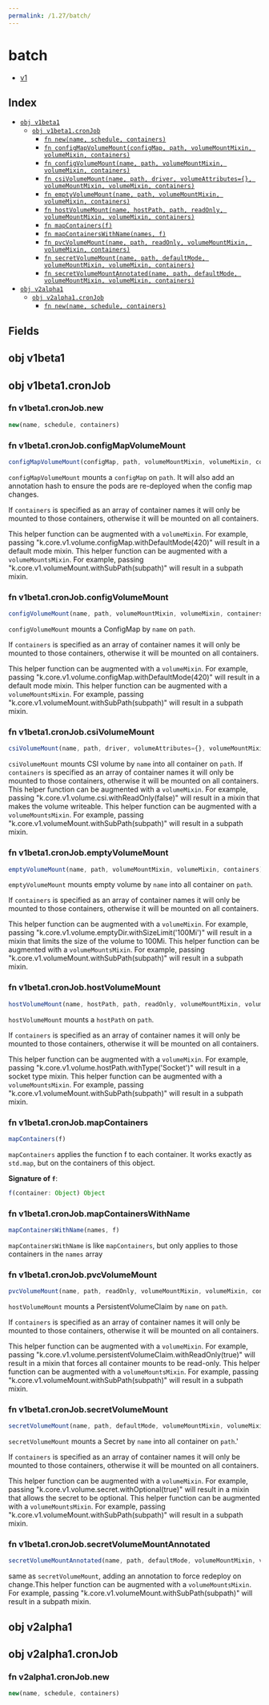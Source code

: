 ```yaml
---
permalink: /1.27/batch/
---
```


# batch



* [v1](v1/index.md)

## Index

* [`obj v1beta1`](#obj-v1beta1)
  * [`obj v1beta1.cronJob`](#obj-v1beta1cronjob)
    * [`fn new(name, schedule, containers)`](#fn-v1beta1cronjobnew)
    * [`fn configMapVolumeMount(configMap, path, volumeMountMixin, volumeMixin, containers)`](#fn-v1beta1cronjobconfigmapvolumemount)
    * [`fn configVolumeMount(name, path, volumeMountMixin, volumeMixin, containers)`](#fn-v1beta1cronjobconfigvolumemount)
    * [`fn csiVolumeMount(name, path, driver, volumeAttributes={}, volumeMountMixin, volumeMixin, containers)`](#fn-v1beta1cronjobcsivolumemount)
    * [`fn emptyVolumeMount(name, path, volumeMountMixin, volumeMixin, containers)`](#fn-v1beta1cronjobemptyvolumemount)
    * [`fn hostVolumeMount(name, hostPath, path, readOnly, volumeMountMixin, volumeMixin, containers)`](#fn-v1beta1cronjobhostvolumemount)
    * [`fn mapContainers(f)`](#fn-v1beta1cronjobmapcontainers)
    * [`fn mapContainersWithName(names, f)`](#fn-v1beta1cronjobmapcontainerswithname)
    * [`fn pvcVolumeMount(name, path, readOnly, volumeMountMixin, volumeMixin, containers)`](#fn-v1beta1cronjobpvcvolumemount)
    * [`fn secretVolumeMount(name, path, defaultMode, volumeMountMixin, volumeMixin, containers)`](#fn-v1beta1cronjobsecretvolumemount)
    * [`fn secretVolumeMountAnnotated(name, path, defaultMode, volumeMountMixin, volumeMixin, containers)`](#fn-v1beta1cronjobsecretvolumemountannotated)
* [`obj v2alpha1`](#obj-v2alpha1)
  * [`obj v2alpha1.cronJob`](#obj-v2alpha1cronjob)
    * [`fn new(name, schedule, containers)`](#fn-v2alpha1cronjobnew)

## Fields

## obj v1beta1



## obj v1beta1.cronJob



### fn v1beta1.cronJob.new

```ts
new(name, schedule, containers)
```



### fn v1beta1.cronJob.configMapVolumeMount

```ts
configMapVolumeMount(configMap, path, volumeMountMixin, volumeMixin, containers)
```

`configMapVolumeMount` mounts a `configMap` on `path`. It will
also add an annotation hash to ensure the pods are re-deployed when the config map
changes.

If `containers` is specified as an array of container names it will only be mounted
to those containers, otherwise it will be mounted on all containers.

This helper function can be augmented with a `volumeMixin`. For example,
passing "k.core.v1.volume.configMap.withDefaultMode(420)" will result in a
default mode mixin.
This helper function can be augmented with a `volumeMountsMixin`. For example,
passing "k.core.v1.volumeMount.withSubPath(subpath)" will result in a subpath
mixin.


### fn v1beta1.cronJob.configVolumeMount

```ts
configVolumeMount(name, path, volumeMountMixin, volumeMixin, containers)
```

`configVolumeMount` mounts a ConfigMap by `name` on `path`.

If `containers` is specified as an array of container names it will only be mounted
to those containers, otherwise it will be mounted on all containers.

This helper function can be augmented with a `volumeMixin`. For example,
passing "k.core.v1.volume.configMap.withDefaultMode(420)" will result in a
default mode mixin.
This helper function can be augmented with a `volumeMountsMixin`. For example,
passing "k.core.v1.volumeMount.withSubPath(subpath)" will result in a subpath
mixin.


### fn v1beta1.cronJob.csiVolumeMount

```ts
csiVolumeMount(name, path, driver, volumeAttributes={}, volumeMountMixin, volumeMixin, containers)
```

`csiVolumeMount` mounts CSI volume by `name` into all container on `path`.
If `containers` is specified as an array of container names it will only be mounted
to those containers, otherwise it will be mounted on all containers.
This helper function can be augmented with a `volumeMixin`. For example,
passing "k.core.v1.volume.csi.withReadOnly(false)" will result in a
mixin that makes the volume writeable.
This helper function can be augmented with a `volumeMountsMixin`. For example,
passing "k.core.v1.volumeMount.withSubPath(subpath)" will result in a subpath
mixin.


### fn v1beta1.cronJob.emptyVolumeMount

```ts
emptyVolumeMount(name, path, volumeMountMixin, volumeMixin, containers)
```

`emptyVolumeMount` mounts empty volume by `name` into all container on `path`.

If `containers` is specified as an array of container names it will only be mounted
to those containers, otherwise it will be mounted on all containers.

This helper function can be augmented with a `volumeMixin`. For example,
passing "k.core.v1.volume.emptyDir.withSizeLimit('100Mi')" will result in a
mixin that limits the size of the volume to 100Mi.
This helper function can be augmented with a `volumeMountsMixin`. For example,
passing "k.core.v1.volumeMount.withSubPath(subpath)" will result in a subpath
mixin.


### fn v1beta1.cronJob.hostVolumeMount

```ts
hostVolumeMount(name, hostPath, path, readOnly, volumeMountMixin, volumeMixin, containers)
```

`hostVolumeMount` mounts a `hostPath` on `path`.

If `containers` is specified as an array of container names it will only be mounted
to those containers, otherwise it will be mounted on all containers.

This helper function can be augmented with a `volumeMixin`. For example,
passing "k.core.v1.volume.hostPath.withType('Socket')" will result in a
socket type mixin.
This helper function can be augmented with a `volumeMountsMixin`. For example,
passing "k.core.v1.volumeMount.withSubPath(subpath)" will result in a subpath
mixin.


### fn v1beta1.cronJob.mapContainers

```ts
mapContainers(f)
```

`mapContainers` applies the function f to each container.
It works exactly as `std.map`, but on the containers of this object.

**Signature of `f`**:
```ts
f(container: Object) Object
```


### fn v1beta1.cronJob.mapContainersWithName

```ts
mapContainersWithName(names, f)
```

`mapContainersWithName` is like `mapContainers`, but only applies to those containers in the `names` array

### fn v1beta1.cronJob.pvcVolumeMount

```ts
pvcVolumeMount(name, path, readOnly, volumeMountMixin, volumeMixin, containers)
```

`hostVolumeMount` mounts a PersistentVolumeClaim by `name` on `path`.

If `containers` is specified as an array of container names it will only be mounted
to those containers, otherwise it will be mounted on all containers.

This helper function can be augmented with a `volumeMixin`. For example,
passing "k.core.v1.volume.persistentVolumeClaim.withReadOnly(true)" will result in a
mixin that forces all container mounts to be read-only.
This helper function can be augmented with a `volumeMountsMixin`. For example,
passing "k.core.v1.volumeMount.withSubPath(subpath)" will result in a subpath
mixin.


### fn v1beta1.cronJob.secretVolumeMount

```ts
secretVolumeMount(name, path, defaultMode, volumeMountMixin, volumeMixin, containers)
```

`secretVolumeMount` mounts a Secret by `name` into all container on `path`.'

If `containers` is specified as an array of container names it will only be mounted
to those containers, otherwise it will be mounted on all containers.

This helper function can be augmented with a `volumeMixin`. For example,
passing "k.core.v1.volume.secret.withOptional(true)" will result in a
mixin that allows the secret to be optional.
This helper function can be augmented with a `volumeMountsMixin`. For example,
passing "k.core.v1.volumeMount.withSubPath(subpath)" will result in a subpath
mixin.


### fn v1beta1.cronJob.secretVolumeMountAnnotated

```ts
secretVolumeMountAnnotated(name, path, defaultMode, volumeMountMixin, volumeMixin, containers)
```

same as `secretVolumeMount`, adding an annotation to force redeploy on change.This helper function can be augmented with a `volumeMountsMixin`. For example,
passing "k.core.v1.volumeMount.withSubPath(subpath)" will result in a subpath
mixin.


## obj v2alpha1



## obj v2alpha1.cronJob



### fn v2alpha1.cronJob.new

```ts
new(name, schedule, containers)
```

